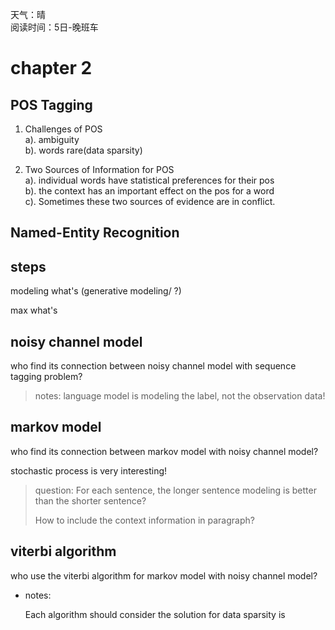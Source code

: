 天气：晴  
阅读时间：5日-晚班车


# chapter 2
## POS Tagging  

1. Challenges of POS  
a). ambiguity  
b). words rare(data sparsity)  

2. Two Sources of Information for POS  
a). individual words have statistical preferences for their pos  
b). the context has an important effect on the pos for a word  
c). Sometimes these two sources of evidence are in conflict.

## Named-Entity Recognition  



## steps

modeling what's (generative modeling/ ?)

max what's



## noisy channel model

who find its connection between noisy channel model with sequence tagging problem?



> notes: language model is modeling the label, not the observation data!

## markov model

who find its connection between markov model with noisy channel model?

stochastic process is very interesting!



> question: For each sentence, the longer sentence modeling is better than the shorter sentence?
>
> How to include the context information in paragraph?



## viterbi algorithm

who use the viterbi algorithm for markov model with noisy channel model?



+ notes:

  Each algorithm should consider the solution for data sparsity is 











